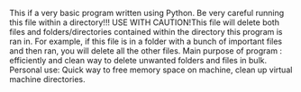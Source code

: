 This if a very basic program written using Python.
Be very careful running this file within a directory!!!
USE WITH CAUTION!This file will delete both files and folders/directories contained within the directory this program is ran in. 
For example, if this file is in a folder with a bunch of important files and then ran, you will delete all the other files. 
Main purpose of program : efficiently and clean way to delete unwanted folders and files in bulk. 
Personal use: Quick way to free memory space on machine, clean up virtual machine directories. 
